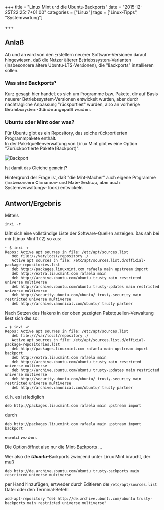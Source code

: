+++
title 		= "Linux Mint und die Ubuntu-Backports"
date 		= "2015-12-25T22:25:17+01:00"
categories 	= ["Linux"]
tags 		= ["Linux-Tipps", "Systemwartung"]

+++


## Anlaß
Ab und an wird von den Erstellern neuerer Software-Versionen darauf hingewiesen, daß die Nutzer älterer Betriebssystem-Varianten (insbesondere ältere Ubuntu-LTS-Versionen), die "Backports" installieren sollen.

### Was sind Backports?
Kurz gesagt: hier handelt es sich um Programme bzw. Pakete, die auf Basis neuerer Betriebssystem-Versionen entwickelt wurden, aber durch nachträgliche Anpassung "rückportiert" wurden, also an vorherige Betriebssystem-Stände angepaßt wurden.<!--more-->

### Ubuntu oder Mint oder was?
Für Ubuntu gibt es ein Repository, das solche rückportierten Programmpakete enthält.    
In der Paketquellenverwaltung von Linux Mint gibt es eine Option "Zurückportierte Pakete (Backport)".

![Backport](/bilder/2015-12/backports_mint.png "Backport")

Ist damit das Gleiche gemeint?

Hintergrund der Frage ist, daß "die Mint-Macher" auch eigene Programme (insbesondere Cinnamon- und Mate-Desktop, aber auch Systemverwaltungs-Tools) entwickeln.

## Antwort/Ergebnis

Mittels
```
inxi -r
```
läßt sich eine vollständige Liste der Software-Quellen anzeigen. Das sah bei mir (Linux Mint 17.2) so aus:
```
~ $ inxi -r
Repos: Active apt sources in file: /etc/apt/sources.list
   deb file:///var/local/repository ./
   Active apt sources in file: /etc/apt/sources.list.d/official-package-repositories.list
   deb http://packages.linuxmint.com rafaela main upstream import
   deb http://extra.linuxmint.com rafaela main
   deb http://archive.ubuntu.com/ubuntu trusty main restricted universe multiverse
   deb http://archive.ubuntu.com/ubuntu trusty-updates main restricted universe multiverse
   deb http://security.ubuntu.com/ubuntu/ trusty-security main restricted universe multiverse
   deb http://archive.canonical.com/ubuntu/ trusty partner
```
Nach Setzen des Hakens in der oben gezeigten Paketquellen-Verwaltung liest sich das so:
```
~ $ inxi -r
Repos: Active apt sources in file: /etc/apt/sources.list
   deb file:///var/local/repository ./
   Active apt sources in file: /etc/apt/sources.list.d/official-package-repositories.list
   deb http://packages.linuxmint.com rafaela main upstream import backport
   deb http://extra.linuxmint.com rafaela main
   deb http://archive.ubuntu.com/ubuntu trusty main restricted universe multiverse
   deb http://archive.ubuntu.com/ubuntu trusty-updates main restricted universe multiverse
   deb http://security.ubuntu.com/ubuntu/ trusty-security main restricted universe multiverse
   deb http://archive.canonical.com/ubuntu/ trusty partner
```
d. h. es ist lediglich
```
deb http://packages.linuxmint.com rafaela main upstream import
```
durch
```
deb http://packages.linuxmint.com rafaela main upstream import backport
```
ersetzt worden.

Die Option öffnet also nur die Mint-Backports ... 


Wer also die ___Ubuntu___-Backports zwingend unter Linux Mint braucht, der muß
```
deb http://de.archive.ubuntu.com/ubuntu trusty-backports main restricted universe multiverse
```
per Hand hinzufügen, entweder durch Editieren der `/etc/apt/sources.list` Datei oder den Terminal-Befehl

```
add-apt-repository "deb http://de.archive.ubuntu.com/ubuntu trusty-backports main restricted universe multiverse"
```

